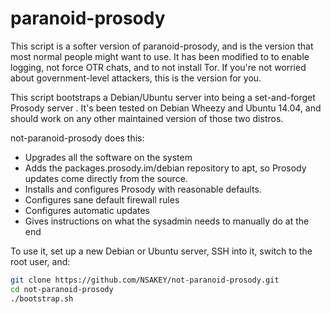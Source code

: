 paranoid-prosody
===================

This script is a softer version of paranoid-prosody, and is the version that most normal people might want to use. It has been modified to to enable logging, not force OTR chats, and to not install Tor. If you're not worried about government-level attackers, this is the version for you.

This script bootstraps a Debian/Ubuntu server into being a set-and-forget Prosody server . It's been tested on Debian Wheezy and Ubuntu 14.04, and should work on any other maintained version of those two distros.

not-paranoid-prosody does this:

* Upgrades all the software on the system
* Adds the packages.prosody.im/debian repository to apt, so Prosody updates come directly from the source.
* Installs and configures Prosody with reasonable defaults.
* Configures sane default firewall rules
* Configures automatic updates
* Gives instructions on what the sysadmin needs to manually do at the end

To use it, set up a new Debian or Ubuntu server, SSH into it, switch to the root user, and:

```sh
git clone https://github.com/NSAKEY/not-paranoid-prosody.git
cd not-paranoid-prosody
./bootstrap.sh
```

